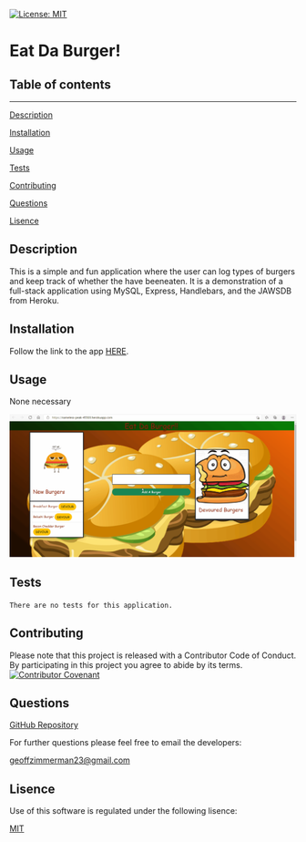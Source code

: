 [![License: MIT](https://img.shields.io/badge/License-MIT-yellow.svg)](https://opensource.org/licenses/MIT)
  # Eat Da Burger!
  ## Table of contents
  ---
  [Description](#description)

  [Installation](#installation)

  [Usage](#usage)

  [Tests](#tests)

  [Contributing](#contributing)

  [Questions](#questions)

  [Lisence](#lisence)

  ## Description
  This is a simple and fun application where the user can log types of burgers and keep track of whether the have beeneaten. It is a demonstration of a full-stack application using MySQL, Express, Handlebars, and the JAWSDB from Heroku.
  ## Installation
  
  Follow the link to the app  [HERE](https://nameless-peak-45503.herokuapp.com/).
  ## Usage
  
  None necessary

  ![Usage Video](readMeImages/usage_video.gif)
  ## Tests
  `There are no tests for this application.`
  ## Contributing
  Please note that this project is released with a Contributor Code of Conduct. By participating in this project you agree to abide by its terms.
  [![Contributor Covenant](https://img.shields.io/badge/Contributor%20Covenant-v2.0%20adopted-ff69b4.svg)](code_of_conduct.md)
  ## Questions
  [GitHub Repository](https://github.com/geoff7709/eat-da-burger)

  For further questions please feel free to email the developers:

  geoffzimmerman23@gmail.com
  ## Lisence
  Use of this software is regulated under the following lisence:

  [MIT](https://opensource.org/licenses/MIT)

  




